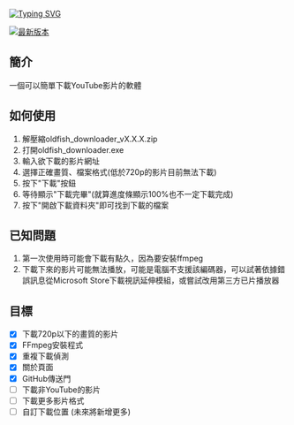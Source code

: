 [![Typing SVG](https://readme-typing-svg.demolab.com?font=Ubuntu&size=70&duration=2000&pause=200&color=00A6DA&center=true&vCenter=true&multiline=true&width=1000&height=200&lines=oldfish+Video+Downloader;-%E7%94%B1%E8%80%81%E9%AD%9A%E8%A3%BD%E4%BD%9C)](https://git.io/typing-svg)

<a href="https://github.com/oldfish101240/oldfish-Video-Downloader/releases">
    <img src="https://img.shields.io/github/v/release/oldfish101240/oldfish-Video-Downloader?label=最新版本" alt="最新版本">
</a>


## 簡介
一個可以簡單下載YouTube影片的軟體  

## 如何使用  
1. 解壓縮oldfish_downloader_vX.X.X.zip  
2. 打開oldfish_downloader.exe  
3. 輸入欲下載的影片網址  
4. 選擇正確畫質、檔案格式(低於720p的影片目前無法下載)  
5. 按下"下載"按鈕  
6. 等待顯示"下載完畢"(就算進度條顯示100%也不一定下載完成)  
7. 按下"開啟下載資料夾"即可找到下載的檔案  

## 已知問題   
1. 第一次使用時可能會下載有點久，因為要安裝ffmpeg  
2. 下載下來的影片可能無法播放，可能是電腦不支援該編碼器，可以試著依據錯誤訊息從Microsoft Store下載視訊延伸模組，或嘗試改用第三方已片播放器

## 目標
- [x] 下載720p以下的畫質的影片
- [x] FFmpeg安裝程式
- [x] 重複下載偵測
- [x] 關於頁面
- [x] GitHub傳送門
- [ ] 下載非YouTube的影片
- [ ] 下載更多影片格式
- [ ] 自訂下載位置
(未來將新增更多)
